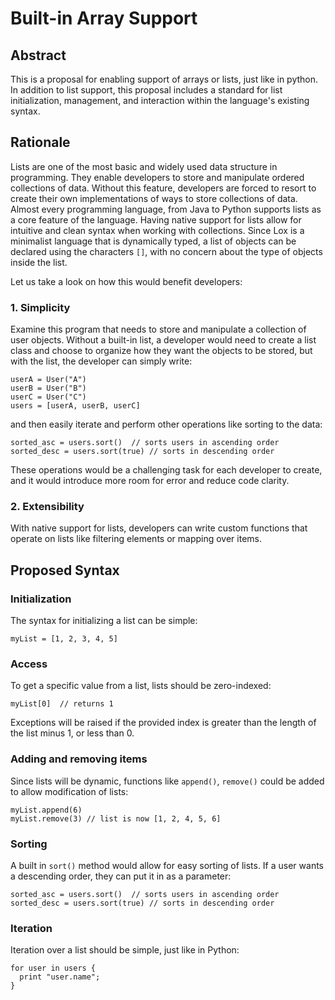 # Built-in Array Support

## Abstract
This is a proposal for enabling support of arrays or lists, just like in python. In addition to list support, this proposal includes a standard for list initialization, management, and interaction within the language's existing syntax. 

## Rationale
Lists are one of the most basic and widely used data structure in programming. They enable developers to store and manipulate ordered collections of data. Without this feature, developers are forced to resort to create their own implementations of ways to store collections of data. 
Almost every programming language, from Java to Python supports lists as a core feature of the language. Having native support for lists allow for intuitive and clean syntax when working with collections.
Since Lox is a minimalist language that is dynamically typed, a list of objects can be declared using the characters `[]`, with no concern about the type of objects inside the list. 

Let us take a look on how this would benefit developers:

### 1. Simplicity
Examine this program that needs to store and manipulate a collection of user objects. 
Without a built-in list, a developer would need to create a list class and choose to organize how they want the objects to be stored, but with the list, the developer can simply write:
```
userA = User("A")
userB = User("B")
userC = User("C")
users = [userA, userB, userC]
```
and then easily iterate and perform other operations like sorting to the data:
```
sorted_asc = users.sort()  // sorts users in ascending order
sorted_desc = users.sort(true) // sorts in descending order
```
These operations would be a challenging task for each developer to create, and it would introduce more room for error and reduce code clarity. 

### 2. Extensibility
With native support for lists, developers can write custom functions that operate on lists like filtering elements or mapping over items. 


## Proposed Syntax
### Initialization
The syntax for initializing a list can be simple:
```
myList = [1, 2, 3, 4, 5]
```

### Access
To get a specific value from a list, lists should be zero-indexed:
```
myList[0]  // returns 1
```
Exceptions will be raised if the provided index is greater than the length of the list minus 1, or less than 0. 

### Adding and removing items
Since lists will be dynamic, functions like `append()`, `remove()` could be added to allow modification of lists:
```
myList.append(6)
myList.remove(3) // list is now [1, 2, 4, 5, 6]
```

### Sorting
A built in `sort()` method would allow for easy sorting of lists. If a user wants a descending order, they can put it in as a parameter:
```
sorted_asc = users.sort()  // sorts users in ascending order
sorted_desc = users.sort(true) // sorts in descending order
```

### Iteration
Iteration over a list should be simple, just like in Python:
```
for user in users {
  print "user.name";
}
```
